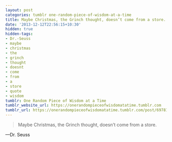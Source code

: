 ```yaml
---
layout: post
categories: tumblr one-random-piece-of-wisdom-at-a-time
title: Maybe Christmas, the Grinch thought, doesn’t come from a store.
date: '2013-12-12T22:56:15+10:30'
hidden: true
hidden-tags:
- Dr.-Seuss
- maybe
- christmas
- the
- grinch
- thought
- doesnt
- come
- from
- a
- store
- quote
- wisdom
tumblr: One Random Piece of Wisdom at a Time
tumblr_website_url: https://onerandompieceofwisdomatatime.tumblr.com
tumblr_url: https://onerandompieceofwisdomatatime.tumblr.com/post/69781314645/maybe-christmas-the-grinch-thought-doesnt-come
---
```

> Maybe Christmas, the Grinch thought, doesn’t come from a store.

—Dr. Seuss
